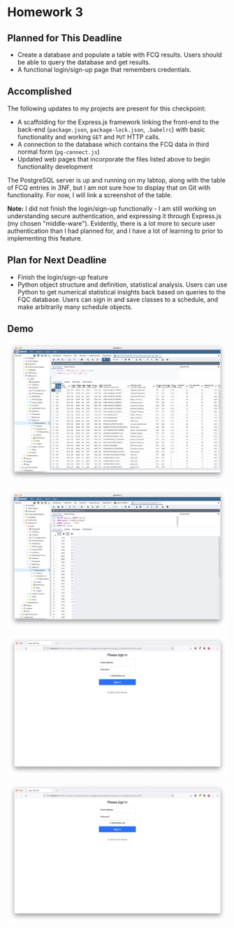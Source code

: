 # Homework 3

## Planned for This Deadline

* Create a database and populate a table with FCQ results. Users should be able to query the database and get results.
* A functional login/sign-up page that remembers credentials.

## Accomplished

The following updates to my projects are present for this checkpoint:

* A scaffolding for the Express.js framework linking the front-end to the back-end (`package.json`, `package-lock.json`, `.babelrc`) with basic functionality and working `GET` and `PUT` HTTP calls.
* A connection to the database which contains the FCQ data in third normal form (`pg-connect.js`)
* Updated web pages that incorporate the files listed above to begin functionality development

The PostgreSQL server is up and running on my labtop, along with the table of FCQ entries in 3NF, but I am not sure how to display that on Git with functionality. For now, I will link a screenshot of the table.

**Note:** I did not finish the login/sign-up functionally - I am still working on understanding secure authentication, and expressing it through Express.js (my chosen "middle-ware"). Evidently, there is a lot more to secure user authentication than I had planned for, and I have a lot of learning to prior to implementing this feature.

## Plan for Next Deadline

* Finish the login/sign-up feature
* Python object structure and definition, statistical analysis. Users can use Python to get numerical statistical insights back based on queries to the FQC database. Users can sign in and save classes to a schedule, and make arbitrarily many schedule objects.

## Demo

![FCQ Database](https://github.com/collinsinclair/cu-boulder-fcq-tool/blob/main/checkpoints/fcq-database.png)

![FCQ Database Example](https://github.com/collinsinclair/cu-boulder-fcq-tool/blob/main/checkpoints/fcq-database-example.png)

![Login Page](https://github.com/collinsinclair/cu-boulder-fcq-tool/blob/main/checkpoints/login.png)

![Password Suggestion](https://github.com/collinsinclair/cu-boulder-fcq-tool/blob/main/checkpoints/login.png)
